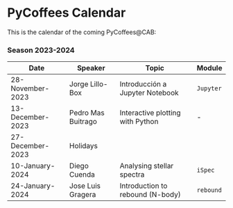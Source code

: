 # PyCoffees Calendar
This is the calendar of the coming PyCoffees@CAB:

### Season 2023-2024
| Date  | Speaker | Topic | Module |
| ------------- | ------------- | ------------- | ------------- |
| 28-November-2023  | Jorge Lillo-Box  | Introducción a Jupyter Notebook | `Jupyter` |
| 13-December-2023  | Pedro Mas Buitrago  | Interactive plotting with Python | - | 
| 27-December-2023 | Holidays | | |	
| 10-January-2024 | Diego Cuenda | Analysing stellar spectra | `iSpec` |
| 24-January-2024 | Jose Luis Gragera | Introduction to rebound (N-body) | `rebound` |
